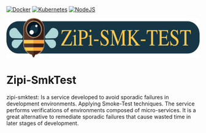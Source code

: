<!-- TODO Define Badge -->

[![Docker](https://img.shields.io/badge/-Docker-3589C4?style=flat-square&labelColor=3589C4&logo=docker&logoColor=white&link=https://www.docker.com/)](https://www.docker.com/)
[![Kubernetes](https://img.shields.io/badge/-kubernetes-3875A0?style=flat-square&logo=kubernetes&logoColor=white&link=https://kubernetes.io/docs/concepts/overview/what-is-kubernetes/)](https://kubernetes.io/docs/concepts/overview/what-is-kubernetes/)
[![NodeJS](https://img.shields.io/badge/-NodeJs-3CA80B?style=flat-square&logo=nodejs&logoColor=white&link=https://nodejs.org/en/)](https://nodejs.org/en/)


![zipi-smkTest | 412x297, 20%](./docs/zipi.png)
# Zipi-SmkTest

zipi-smktest: Is a service developed to avoid sporadic failures in development environments. Applying Smoke-Test techniques. The service performs verifications of environments composed of micro-services. It is a great alternative to remediate sporadic failures that cause wasted time in later stages of development.
